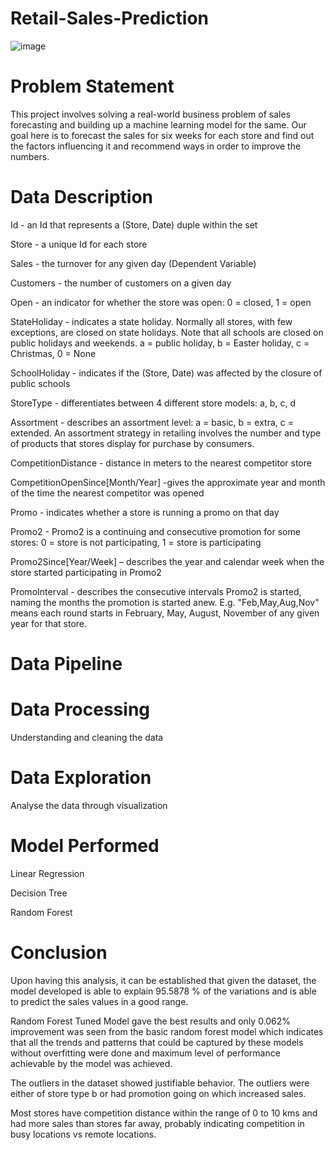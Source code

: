 # Retail-Sales-Prediction
![image](https://user-images.githubusercontent.com/98172465/170452393-6910c205-26d4-4cd1-90af-5e3ea30d49b4.png)

# Problem Statement
This project involves solving a real-world business problem of sales forecasting and building up a machine learning model for the same. Our goal here is to forecast the sales for six weeks for each store and find out the factors influencing it and recommend ways in order to improve the numbers.

# Data Description
Id - an Id that represents a (Store, Date) duple within the set

Store - a unique Id for each store

Sales - the turnover for any given day (Dependent Variable)

Customers - the number of customers on a given day

Open - an indicator for whether the store was open: 0 = closed, 1 = open

StateHoliday - indicates a state holiday. Normally all stores, with few exceptions, are closed on state holidays. Note that all schools are closed on public holidays and weekends. a = public holiday, b = Easter holiday, c = Christmas, 0 = None

SchoolHoliday - indicates if the (Store, Date) was affected by the closure of public schools

StoreType - differentiates between 4 different store models: a, b, c, d

Assortment - describes an assortment level: a = basic, b = extra, c = extended. An assortment strategy in retailing involves the number and type of products that stores display for purchase by consumers.

CompetitionDistance - distance in meters to the nearest competitor store

CompetitionOpenSince[Month/Year] -gives the approximate year and month of the time the nearest competitor was opened

Promo - indicates whether a store is running a promo on that day

Promo2 - Promo2 is a continuing and consecutive promotion for some stores: 0 = store is not participating, 1 = store is participating

Promo2Since[Year/Week] – describes the year and calendar week when the store started participating in Promo2

PromoInterval - describes the consecutive intervals Promo2 is started, naming the months the promotion is started anew. E.g. "Feb,May,Aug,Nov" means each round starts in February, May, August, November of any given year for that store.

# Data Pipeline
# Data Processing
Understanding and cleaning the data

# Data Exploration
Analyse the data through visualization

# Model Performed
Linear Regression

Decision Tree

Random Forest

# Conclusion
Upon having this analysis, it can be established that given the dataset, the model developed is able to explain 95.5878 % of the variations and is able to predict the sales values in a good range.

Random Forest Tuned Model gave the best results and only 0.062% improvement was seen from the basic random forest model which indicates that all the trends and patterns that could be captured by these models without overfitting were done and maximum level of performance achievable by the model was achieved.

The outliers in the dataset showed justifiable behavior. The outliers were either of store type b or had promotion going on which increased sales.

Most stores have competition distance within the range of 0 to 10 kms and had more sales than stores far away, probably indicating competition in busy locations vs remote locations.
